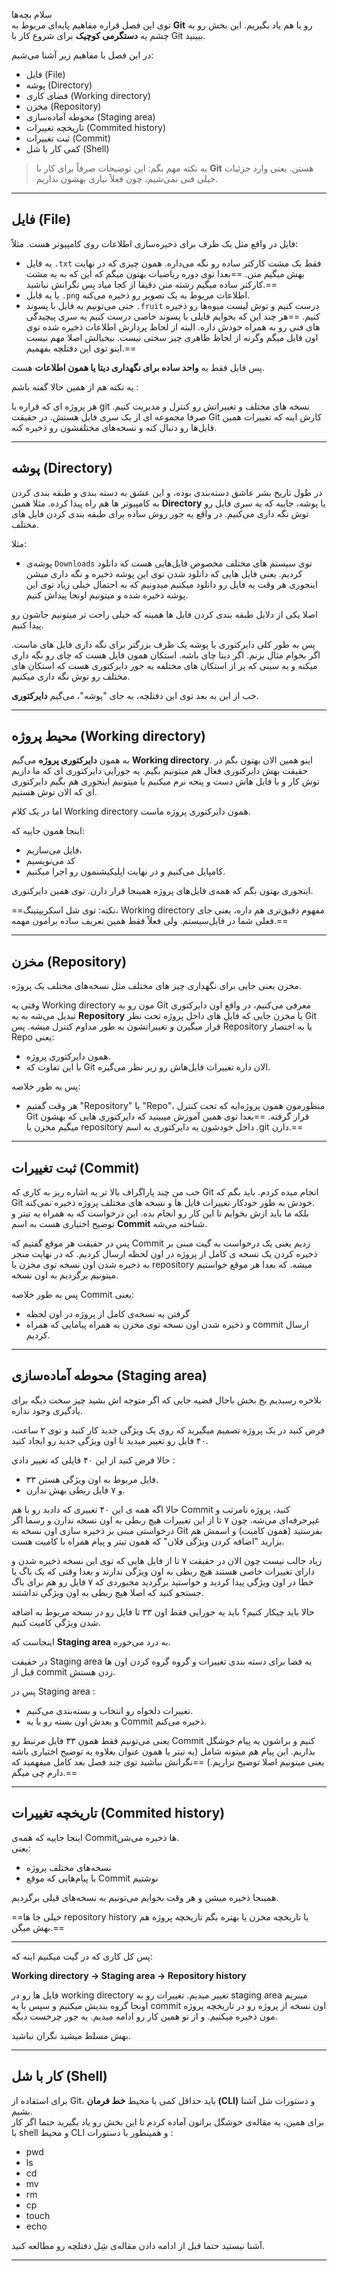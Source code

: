 سلام بچه‌ها  
توی این فصل قراره مفاهیم پایه‌ای مربوط به **Git** رو با هم یاد بگیریم. این بخش رو به چشم یه **دستگرمی کوچیک** برای شروع کار با Git ببینید.

در این فصل با مفاهیم زیر آشنا می‌شیم:
- فایل (File)
- پوشه (Directory)
- فضای کاری (Working directory)
- مخزن (Repository)
- محوطه آماده‌سازی (Staging area)
- تاریخچه تغییرات (Commited history)
- ثبت تغییرات (Commit)
- کمی کار با شل (Shell)

> یه نکته مهم بگم: این توضیحات صرفاً برای کار با **Git** هستن. یعنی وارد جزئیات خیلی فنی نمی‌شیم، چون فعلاً نیازی بهشون نداریم.

---

## فایل (File)

فایل در واقع مثل یک ظرف برای ذخیره‌سازی اطلاعات روی کامپیوتر هست. 
مثلاً:
- یه فایل `.txt` فقط یک مشت کارکتر ساده رو نگه می‌داره. همون چیزی که در نهایت بهش میگیم متن. ==بعدا توی دوره ریاضیات بهتون میگم که این که به یه مشت کارکتر ساده میگیم رشته متن دقیقا از کجا میاد پس نگرانش نباشید.==
- یا یه فایل `.png` اطلاعات مربوط به یک تصویر رو ذخیره می‌کنه.
- حتی می‌تونیم یه فایل با پسوند `.fruit` درست کنیم و توش لیست میوه‌ها رو ذخیره کنیم. ==هر چند این که بخوایم فایلی با پسوند خاصی درست کنیم یه سری پیچیدگی های فنی رو به همراه خودش داره. البته از لحاظ پردازش اطلاعات ذخیره شده توی اون فایل میگم وگرنه از لحاظ ظاهری چیز سختی نیست. بیخیالش اصلا مهم نیست اینو توی این دفتلچه بفهمیم.==

پس فایل فقط یه **واحد ساده برای نگهداری دیتا یا همون اطلاعات** ‌هست.  

 یه نکته هم از همین حالا گفته باشم :  
 
هر پروژه ای که قراره با git نسخه های مختلف و تغییراتش رو کنترل و مدیریت کنیم. صرفا مجموعه ای از یک سری فایل هستش. در حقیقت Git کارش اینه که تغییرات همین فایل‌ها رو دنبال کنه و نسخه‌های مختلفشون رو ذخیره کنه.
 
---

## پوشه (Directory)

در طول تاریخ بشر عاشق دسته‌بندی بوده، و این عشق به دسته بندی و طبقه بندی کردن به کامپیوتر ها هم راه پیدا کرده. مثلا همین **Directory** یا پوشه، جاییه که یه سری فایل‌ رو توش نگه داری می‌کنیم. در واقع یه جور روش ساده برای طبقه بندی کردن فایل های مختلف. 

مثلا:
- پوشه‌ی `Downloads` توی سیستم های مختلف مخصوص فایل‌هایی هست که دانلود کردیم. یعنی فایل هایی که دانلود شدن توی این پوشه ذخیره و نگه داری میشن اینجوری هر وقت یه فایل رو دانلود میکنیم میدونیم که به احتمال خیلی زیاد توی این پوشه ذخیره شده و میتونیم اونجا پیداش کنیم.

اصلا یکی از دلایل طبقه بندی کردن فایل ها همینه که خیلی راحت تر میتونیم جاشون رو پیدا کنیم.

پس به طور کلی دایرکتوری یا پوشه یک ظرف بزرگتر برای نگه داری فایل های ماست. اگر بخوام مثال بزنم. اگر دیتا چای باشه. استکان همون فایل هست که چای رو نگه داری میکنه و یه سینی که پر از استکان های مختلفه یه جور دایرکتوری هست که استکان های مختلف رو توش نگه داری میکنیم.

خب از این به بعد توی این دفتلچه، به جای "پوشه"، می‌گیم **دایرکتوری**.

---
## محیط پروژه (Working directory)

به همون **دایرکتوری پروژه** می‌گیم **Working directory**. اینو همین الان بهتون بگم در حقیقت بهش دایرکتوری فعال هم میتونیم بگیم. یه جورایی دایرکتوری ای که ما داریم توش کار و با فایل هاش دست و پنجه نرم میکنیم یا میتونیم اینجوری هم بگیم دایرکتوری ای که الان توش هستیم. 

اما در یک کلام Working directory همون دایرکتوری پروژه ماست.

اینجا همون جاییه که:
- فایل می‌سازیم،
- کد می‌نویسیم
- کامپایل می‌کنیم و در نهایت اپلیکیشنمون رو اجرا میکنیم.

اینجوری بهتون بگم که همه‌ی فایل‌های پروژه همینجا قرار دارن. توی همین دایرکتوری.

==نکته: توی شل اسکریپتینگ، Working directory مفهوم دقیق‌تری هم داره، یعنی جای فعلی شما در فایل‌سیستم. ولی فعلاً فقط همین تعریف ساده برامون مهمه.==

---

## مخزن (Repository)

مخزن یعنی جایی برای نگهداری چیز های مختلف مثل نسخه‌های مختلف یک پروژه.

وقتی یه Working directory مون رو به Git معرفی می‌کنیم، در واقع اون دایرکتوری تبدیل می‌شه به یه **Repository** یا مخزن جایی که فایل های داخل پروژه تحت نظر Git قرار میگیرن و تغییراتشون به طور مداوم کنترل میشه. 
پس Repository یا به اختصار Repo یعنی:
- همون دایرکتوری پروژه.
- با این تفاوت که Git الان داره تغییرات فایل‌هاش رو زیر نظر می‌گیره. 

پس به طور خلاصه:
- هر وقت گفتیم "Repository" یا "Repo"، منظورمون همون پروژه‌ایه که تحت کنترل Git قرار گرفته.
==بعدا توی همین آموزش میبینید که دایرکتوری هایی که بهشون میگیم مخزن یا repository داخل خودشون یه دایرکتوری به اسم .git دارن.==

---

## ثبت تغییرات (Commit)

خب من چند پاراگراف بالا تر یه اشاره ریز به کاری که Git انجام میده کردم. باید بگم که 
‏Git خودش به طور خودکار تغییرات فایل ها و نسخه های مختلف پروژه ذخیره نمی‌کنه.  
بلکه ما باید ازش بخوایم تا این کار رو انجام بده. این درخواست که به همراه یه تیتر و توضیح اختیاری هست به اسم **Commit** شناخته می‌شه.

پس در حقیقت هر موقع گفتیم که Commit زدیم یعنی یک درخواست به گیت مبنی بر ذخیره کردن یک نسخه ی کامل از پروژه در اون لحظه ارسال کردیم. که در نهایت منجر به ذخیره شدن اون نسخه توی مخزن یا repository میشه. که بعدا هر موقع خواستیم میتونیم برگردیم به اون نسخه.

‏پس به طور خلاصه Commit یعنی:
- گرفتن یه نسخه‌ی کامل از پروژه در اون لحظه
- و ذخیره شدن اون نسخه توی مخزن به همراه پیامایی که همراه commit ارسال کردیم.

---

## محوطه آماده‌سازی (Staging area)

بلاخره رسیدیم بخ بخش باحال قضیه جایی که اگر متوجه اش بشید چیز سخت دیگه برای یادگیری وجود نداره.

فرض کنید در یک پروژه تصمیم میگیرید که روی  یک ویژگی جدید کار ‌کنید و توی ۲ ساعت، ۴۰ فایل رو تغییر میدید تا اون ویژگی جدید رو ایجاد کنید.

حالا فرض کنید از این ۴۰ فایلی که تغییر دادی : 
- ۳۳ فایل مربوط به اون ویژگی هستن.
- و  ۷ فایل ربطی بهش ندارن.

حالا اگه همه ی این ۴۰ تغییری که دادید رو با هم Commit کنید، پروژه نامرتب و غیرحرفه‌ای می‌شه. چون ۷ تا از این تغییرات هیچ ربطی به اون نسخه ندارن و رسما اگر درخواستی مبنی بر ذخیره سازی اون نسخه به Git بفرستید (همون کامیت) و اسمش هم بزارید "اضافه کردن ویژگی فلان" که همون تیتر و پیام همراه با کامیت هست. 

زیاد جالب نیست چون الان در حقیقت ۷ تا از فایل هایی که توی این نسخه ذخیره شدن و دارای تغییرات خاصی هستند هیچ ربطی به اون ویژگی ندارند و بعدا وقتی که یک باگ یا خطا در اون ویژگی پیدا کردید و خواستید برگردید مجبوردی که ۷ فایل رو هم برای باگ جستجو کنید که اصلا هیچ ربطی به اون ویژگی نداشتند. 

حالا باید چیکار کنیم؟ باید یه جورایی فقط اون ۳۳ تا فایل رو در نسخه مربوط به اضافه شدن ویژگی کامیت کنیم.

اینجاست که **Staging area** به درد می‌خوره.

‏در حقیقت Staging area یه فضا برای دسته بندی تغییرات و گروه گروه کردن اون ها قبل از commit زدن هستش.

پس در Staging area :
- تغییرات دلخواه رو انتخاب و بسته‌بندی می‌کنیم. 
- و بعدش اون بسته رو با یه Commit ذخیره می‌کنم.

یعنی می‌تونیم فقط همون ۳۳ فایل مرتبط رو Commit کنیم و براشون یه پیام خوشگل بذاریم.
این پیام هم میتونه شامل (یه تیتر یا همون عنوان بعلاوه یه توضیح اختیاری باشه یعنی میتونیم اصلا توضیح نزاریم.) ==نگرانش نباشید توی چند فصل بعد کامل میفهمید که دارم چی میگم.==

---
## تاریخچه تغییرات (Commited history)

اینجا جاییه که همه‌ی Commitها ذخیره می‌شن.  
یعنی:
- نسخه‌های مختلف پروژه
- با پیام‌هایی که موقع Commit نوشتیم

همینجا ذخیره میشن و هر وقت بخوایم می‌تونیم به نسخه‌های قبلی برگردیم.

==خیلی جا ها repository history یا تاریخچه مخزن یا بهتره بگم تاریخچه پروژه هم بهش میگن.==

---

پس کل کاری که در گیت میکنیم اینه که:

**Working directory → Staging area → Repository history**

فایل ها رو در working directory تغییر میدیم. تغییرات رو به staging area میبریم اونجا گروه بندیش میکنیم و سپس با یه commit اون نسخه از پروژه رو در تاریخچه پروژه مون ذخیره میکنیم. و از نو همین کار رو ادامه میدیم. یه جور چرخست دیگه.

بهش مسلط میشید نگران نباشید. 

---
## کار با شل (Shell)

برای استفاده از Git، باید حداقل کمی با محیط **خط فرمان (CLI)** و دستورات شل آشنا بشیم.  
برای همین، یه مقاله‌ی خوشگل براتون آماده کردم تا این بخش رو یاد بگیرید حتما اگر کار با shell و محیط CLI و همینطور با دستورات : 

- pwd
- ls
- cd
- mv
- rm
- cp
- touch
- echo

آشنا نیستید حتما قبل از ادامه دادن مقاله‌ی شِل دفتلچه رو مطالعه کنید.

---
